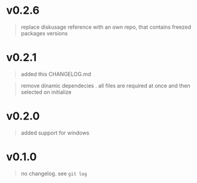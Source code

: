 
# v0.2.6

> replace diskusage reference with an own repo, that contains freezed packages versions

# v0.2.1

> added this CHANGELOG.md        

> remove dinamic dependecies . all files are required at once and then selected on initialize        

# v0.2.0

> added support for windows

# v0.1.0

> no changelog. see `git log`
